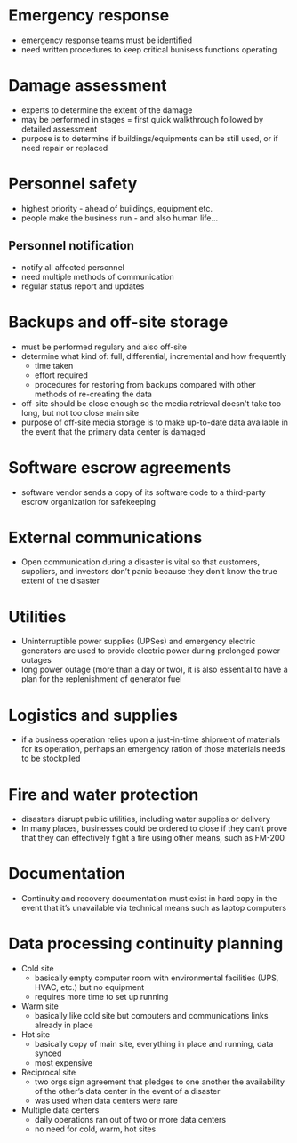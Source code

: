 # Emergency response
* emergency response teams must be identified
* need written procedures to keep critical bunisess functions operating

# Damage assessment
* experts to determine the extent of the damage
* may be performed in stages = first quick walkthrough followed by detailed assessment
* purpose is to determine if buildings/equipments can be still used, or if need repair or replaced


# Personnel safety
* highest priority - ahead of buildings, equipment etc.
* people make the business run - and also human life...

## Personnel notification
* notify all affected personnel
* need multiple methods of communication
* regular status report and updates

# Backups and off-site storage
* must be performed regulary and also off-site
* determine what kind of: full, differential, incremental and how frequently
  * time taken
  * effort required
  * procedures for restoring from backups compared with other methods of re-creating the data
* off-site should be close enough so the media retrieval doesn't take too long, but not too close main site
* purpose of off-site media storage is to make up-to-date data available in the event that the primary data center is damaged

# Software escrow agreements
* software vendor sends a copy of its software code to a third-party escrow organization for safekeeping

# External communications
* Open communication during a disaster is vital so that customers, suppliers, and investors don’t panic because they don’t know the true extent of the disaster


# Utilities
* Uninterruptible power supplies (UPSes) and emergency electric generators are used to provide electric power during prolonged power outages
* long power outage (more than a day or two), it is also essential to have a plan for the replenishment of generator fuel

# Logistics and supplies
* if a business operation relies upon a just-in-time shipment of materials for its operation, perhaps an emergency ration of those materials needs to be stockpiled 

# Fire and water protection
* disasters disrupt public utilities, including water supplies or delivery
* In many places, businesses could be ordered to close if they can’t prove that they can effectively fight a fire using other means, such as FM-200

# Documentation
* Continuity and recovery documentation must exist in hard copy in the event that it’s unavailable via technical means such as laptop computers

# Data processing continuity planning
* Cold site
  * basically empty computer room with environmental facilities (UPS, HVAC, etc.) but no equipment
  * requires more time to set up running
* Warm site
  * basically like cold site but computers and communications links already in place
* Hot site
  * basically copy of main site, everything in place and running, data synced
  * most expensive
* Reciprocal site
  * two orgs sign agreement that pledges to one another the availability of the other’s data center in the event of a disaster
  * was used when data centers were rare
* Multiple data centers
  * daily operations ran out of two or more data centers
  * no need for cold, warm, hot sites

